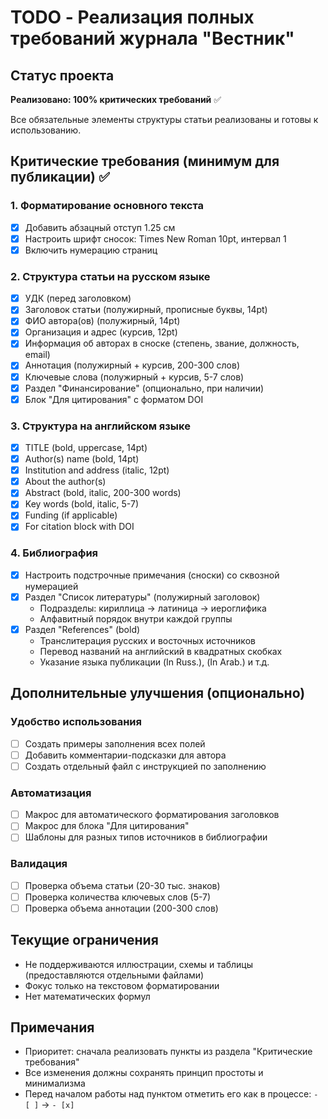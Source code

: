 # TODO - Реализация полных требований журнала "Вестник"

## Статус проекта
**Реализовано: 100% критических требований** ✅

Все обязательные элементы структуры статьи реализованы и готовы к использованию.

## Критические требования (минимум для публикации) ✅

### 1. Форматирование основного текста
- [x] Добавить абзацный отступ 1.25 см
- [x] Настроить шрифт сносок: Times New Roman 10pt, интервал 1
- [x] Включить нумерацию страниц

### 2. Структура статьи на русском языке
- [x] УДК (перед заголовком)
- [x] Заголовок статьи (полужирный, прописные буквы, 14pt)
- [x] ФИО автора(ов) (полужирный, 14pt)
- [x] Организация и адрес (курсив, 12pt)
- [x] Информация об авторах в сноске (степень, звание, должность, email)
- [x] Аннотация (полужирный + курсив, 200-300 слов)
- [x] Ключевые слова (полужирный + курсив, 5-7 слов)
- [x] Раздел "Финансирование" (опционально, при наличии)
- [x] Блок "Для цитирования" с форматом DOI

### 3. Структура на английском языке
- [x] TITLE (bold, uppercase, 14pt)
- [x] Author(s) name (bold, 14pt)
- [x] Institution and address (italic, 12pt)
- [x] About the author(s)
- [x] Abstract (bold, italic, 200-300 words)
- [x] Key words (bold, italic, 5-7)
- [x] Funding (if applicable)
- [x] For citation block with DOI

### 4. Библиография
- [x] Настроить подстрочные примечания (сноски) со сквозной нумерацией
- [x] Раздел "Список литературы" (полужирный заголовок)
  - Подразделы: кириллица → латиница → иероглифика
  - Алфавитный порядок внутри каждой группы
- [x] Раздел "References" (bold)
  - Транслитерация русских и восточных источников
  - Перевод названий на английский в квадратных скобках
  - Указание языка публикации (In Russ.), (In Arab.) и т.д.

## Дополнительные улучшения (опционально)

### Удобство использования
- [ ] Создать примеры заполнения всех полей
- [ ] Добавить комментарии-подсказки для автора
- [ ] Создать отдельный файл с инструкцией по заполнению

### Автоматизация
- [ ] Макрос для автоматического форматирования заголовков
- [ ] Макрос для блока "Для цитирования"
- [ ] Шаблоны для разных типов источников в библиографии

### Валидация
- [ ] Проверка объема статьи (20-30 тыс. знаков)
- [ ] Проверка количества ключевых слов (5-7)
- [ ] Проверка объема аннотации (200-300 слов)

## Текущие ограничения
- Не поддерживаются иллюстрации, схемы и таблицы (предоставляются отдельными файлами)
- Фокус только на текстовом форматировании
- Нет математических формул

## Примечания
- Приоритет: сначала реализовать пункты из раздела "Критические требования"
- Все изменения должны сохранять принцип простоты и минимализма
- Перед началом работы над пунктом отметить его как в процессе: `- [ ]` → `- [x]`

